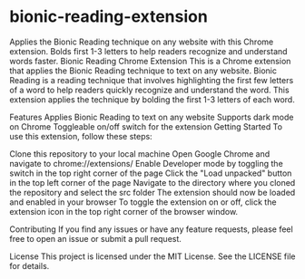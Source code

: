 # bionic-reading-extension
Applies the Bionic Reading technique on any website with this Chrome extension. Bolds first 1-3 letters to help readers recognize and understand words faster.
Bionic Reading Chrome Extension
This is a Chrome extension that applies the Bionic Reading technique to text on any website. Bionic Reading is a reading technique that involves highlighting the first few letters of a word to help readers quickly recognize and understand the word. This extension applies the technique by bolding the first 1-3 letters of each word.

Features
Applies Bionic Reading to text on any website
Supports dark mode on Chrome
Toggleable on/off switch for the extension
Getting Started
To use this extension, follow these steps:

Clone this repository to your local machine
Open Google Chrome and navigate to chrome://extensions/
Enable Developer mode by toggling the switch in the top right corner of the page
Click the "Load unpacked" button in the top left corner of the page
Navigate to the directory where you cloned the repository and select the src folder
The extension should now be loaded and enabled in your browser
To toggle the extension on or off, click the extension icon in the top right corner of the browser window.

Contributing
If you find any issues or have any feature requests, please feel free to open an issue or submit a pull request.

License
This project is licensed under the MIT License. See the LICENSE file for details.
